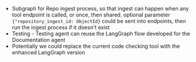 - Subgraph for Repo ingest process, so that ingest can happen when any tool endpoint is called, or once, then shared. optional parameter `{"repository_ingest_id: ObjectId}` could be sent into endpoints, then run the ingest process if it doesn't exist
- Testing - Testing agent can reuse the LangGraph flow developed for the Documentation agent
- Potentially we could replace the current code checking tool with the enhanced LangGraph version